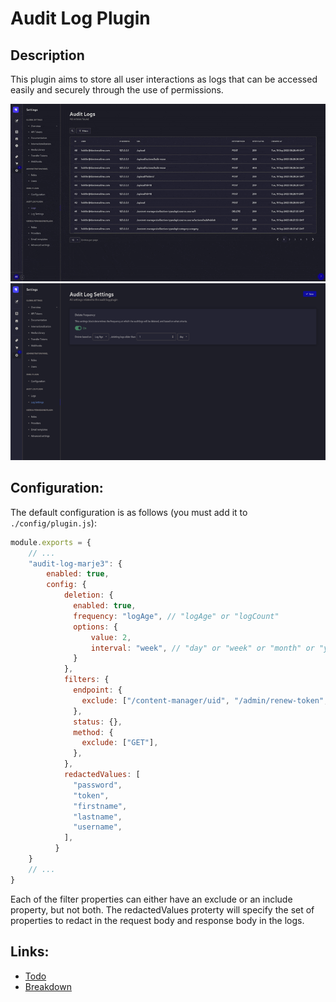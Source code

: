 # Audit Log Plugin

## Description

This plugin aims to store all user interactions as logs that can be accessed easily and securely through the use of permissions. 

![picture showing the logs page](./assets/logpage.gif)
![picture showing the log settings page](./assets/logsettingspage.png)

## Configuration:

The default configuration is as follows (you must add it to `./config/plugin.js`):

```js
module.exports = {
    // ...
    "audit-log-marje3": {
        enabled: true,
        config: {
            deletion: {
              enabled: true,
              frequency: "logAge", // "logAge" or "logCount"
              options: {
                  value: 2,
                  interval: "week", // "day" or "week" or "month" or "year" // Don't add this config property if the frequency is "logCount"
              } 
            },
            filters: {
              endpoint: {
                exclude: ["/content-manager/uid", "/admin/renew-token", "/_health"],
              },
              status: {},
              method: {
                exclude: ["GET"],
              },
            },
            redactedValues: [
              "password",
              "token",
              "firstname",
              "lastname",
              "username",
            ],
          }
    }
    // ...
}
```

Each of the filter properties can either have an exclude or an include property, but not both. The redactedValues proterty will specify the set of properties to redact in the request body and response body in the logs.

## Links:

- [Todo](./docs/TODO.md)
- [Breakdown](./docs/BREAKDOWN.md)